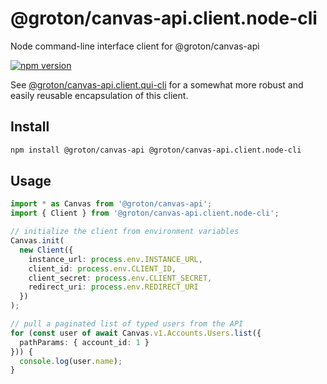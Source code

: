 # @groton/canvas-api.client.node-cli

Node command-line interface client for @groton/canvas-api

[![npm version](https://badge.fury.io/js/@groton%2Fcanvas-api.client.node-cli.svg)](https://www.npmjs.com/package/@groton/canvas-api.client.node-cli)

See [@groton/canvas-api.client.qui-cli](https://www.npmjs.com/package/@groton/canvas-api.client.qui-cli) for a somewhat more robust and easily reusable encapsulation of this client.

## Install

```sh
npm install @groton/canvas-api @groton/canvas-api.client.node-cli
```

## Usage

```ts
import * as Canvas from '@groton/canvas-api';
import { Client } from '@groton/canvas-api.client.node-cli';

// initialize the client from environment variables
Canvas.init(
  new Client({
    instance_url: process.env.INSTANCE_URL,
    client_id: process.env.CLIENT_ID,
    client_secret: process.env.CLIENT_SECRET,
    redirect_uri: process.env.REDIRECT_URI
  })
);

// pull a paginated list of typed users from the API
for (const user of await Canvas.v1.Accounts.Users.list({
  pathParams: { account_id: 1 }
})) {
  console.log(user.name);
}
```
